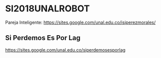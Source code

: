 # SI2018UNALROBOT

Pareja Inteligente: https://sites.google.com/unal.edu.co/isiperezmorales/


## Si Perdemos Es Por Lag
https://sites.google.com/unal.edu.co/siperdemosesporlag
